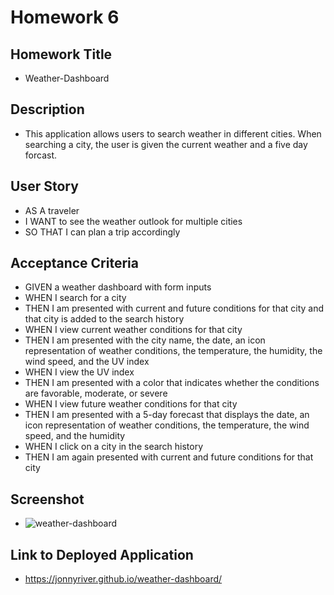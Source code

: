 # Homework 6

## Homework Title
- Weather-Dashboard

## Description
- This application allows users to search weather in different cities. When searching a city, the user is given the current weather and a five day forcast.

## User Story
- AS A traveler
- I WANT to see the weather outlook for multiple cities
- SO THAT I can plan a trip accordingly

## Acceptance Criteria
- GIVEN a weather dashboard with form inputs
- WHEN I search for a city
- THEN I am presented with current and future conditions for that city and that city is added to the search history
- WHEN I view current weather conditions for that city
- THEN I am presented with the city name, the date, an icon representation of weather conditions, the temperature, the humidity, the wind speed, and the UV index
- WHEN I view the UV index
- THEN I am presented with a color that indicates whether the conditions are favorable, moderate, or severe
- WHEN I view future weather conditions for that city
- THEN I am presented with a 5-day forecast that displays the date, an icon representation of weather conditions, the temperature, the wind speed, and the humidity
- WHEN I click on a city in the search history
- THEN I am again presented with current and future conditions for that city

## Screenshot
- ![weather-dashboard](https://user-images.githubusercontent.com/92954684/147897338-30f751c4-9903-4cda-9d40-3b79d2771d71.png)


## Link to Deployed Application
- https://jonnyriver.github.io/weather-dashboard/
